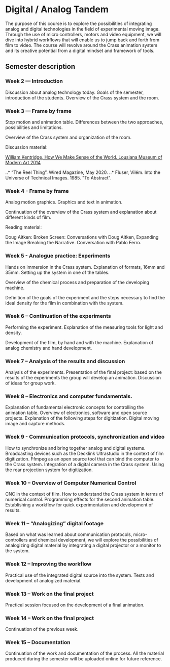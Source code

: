 # Digital / Analog Tandem

The purpose of this course is to explore the possibilities of integrating analog and digital technologies in the field of experimental moving image. Through the use of micro controllers, motors and video equipment, we will dive into hybrid workflows that will enable us to jump back and forth from film to video. The course will revolve around the Crass animation system and its creative potential from a digital mindset and framework of tools. 


## Semester description


### Week 2 — Introduction

Discussion about analog technology today. Goals of the semester, introduction of the students. Overview of the Crass system and the room.

### Week 3 — Frame by frame

Stop motion and animation table. Differences between the two approaches, possibilities and limitations.

Overview of the Crass system and organization of the room.

Discussion material:

[William Kentridge, How We Make Sense of the World. Lousiana Museum of Modern Art 2014](https://www.youtube.com/watch?v=G11wOmxoJ6U)


..* “The Reel Thing”. Wired Magazine, May 2020.
..* Fluser, Vilém. Into the Universe of Technical Images. 1985. "To Abstract".


### Week 4 - Frame by frame

Analog motion graphics. Graphics and text in animation.

Continuation of the overview of the Crass system and explanation about different kinds of film.

Reading material: 

Doug Aitken: Broken Screen: Conversations with Doug Aitken, Expanding the Image Breaking the Narrative. Conversation with Pablo Ferro.

### Week 5 - Analogue practice: Experiments

Hands on immersion in the Crass system. Explanation of formats, 16mm and 35mm. 
Setting up the system in one of the tables. 

Overview of the chemical process and preparation of the developing machine.

Definition of the goals of the experiment and the steps necessary to find the ideal density for the film in combination with the system.

### Week 6 – Continuation of the experiments

Performing the experiment. Explanation of the measuring tools for light and density.

Development of the film, by hand and with the machine. Explanation of analog chemistry and hand development. 

### Week 7 – Analysis of the results and discussion

Analysis of the experiments. Presentation of the final project: based on the results of the experiments the group will develop an animation. Discussion of ideas for group work.

### Week 8 – Electronics and computer fundamentals.

Explanation of fundamental electronic concepts for controlling the animation table. Overview of electronics, software and open source projects. Explanation of the following steps for digitization. Digital moving image and capture methods.

### Week 9 -  Communication protocols, synchronization and video

How to synchronize and bring together analog and digital systems. Broadcasting devices such as the Decklink Ultrastudio in the context of film digitization. Ffmpeg as an open source tool that can bind the computer to the Crass system. Integration of a digital camera in the Crass system. Using the rear projection system for digitization.


### Week 10 – Overview of Computer Numerical Control

CNC in the context of film. How to understand the Crass system in terms of numerical control. Programming effects for the second animation table. Establishing a workflow for quick experimentation and development of results.


### Week 11 – “Analogizing” digital footage

Based on what was learned about communication protocols, micro-controllers and chemical development, we will explore the possibilities of analogizing digital material by integrating a digital projector or a monitor to the system. 

### Week 12 – Improving the workflow

Practical use of the integrated digital source into the system. Tests and development of analogized material.

### Week 13 – Work on the final project

Practical session focused on the development of a final animation.

### Week 14 – Work on the final project

Continuation of the previous week.

### Week 15 – Documentation

Continuation of the work and documentation of the process. All the material produced during the semester will be uploaded online for future reference.
